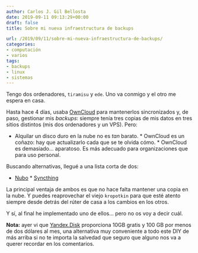 ```yaml
---
author: Carlos J. Gil Bellosta
date: 2019-09-11 09:13:29+00:00
draft: false
title: Sobre mi nueva infraestructura de backups

url: /2019/09/11/sobre-mi-nueva-infraestructura-de-backups/
categories:
- computación
- varios
tags:
- backups
- linux
- sistemas
---
```





Tengo dos ordenadores, `tiramisu` y `ede`. Uno va conmigo y el otro me espera en casa.







Hasta hace 4 días, usaba [OwnCloud](https://owncloud.org/) para mantenerlos sincronizados y, de paso, gestionar mis _backups_: siempre tenía tres copias de mis datos en tres sitios distintos (mis dos ordenadores y un VPS). Pero:





  * Alquilar un disco duro en la nube no es _tan_ barato.  * OwnCloud es un coñazo: hay que actualizarlo cada que se te olvida cómo.  * OwnCloud es demasiado... aparatoso. Es más adecuado para organizaciones que para uso personal.





Buscando alternativas, llegué a una lista corta de dos:





  * [Nubo](https://github.com/PascalLG/nubo-hs)  * [Syncthing](https://syncthing.net/)





La principal ventaja de ambos es que no hace falta mantener una copia en la nube. Y puedes reaprovechar el viejo `kropotkin` para que esté atento siempre desde detrás del rúter de casa a los cambios en los otros.







Y sí, al final he implementado uno de ellos... pero no os voy a decir cuál.







**Nota:** ayer vi que [Yandex.Disk](https://disk.yandex.com/) proporciona 10GB gratis y 100 GB por menos de dos dólares al mes, una alternativa muy conveniente a todo este DIY de más arriba si no te importa la salvedad que seguro que alguno nos va a querer recordar en los comentarios.



